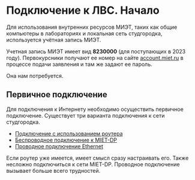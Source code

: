 # Подключение к ЛВС. Начало

 Для использования внутренних ресурсов МИЭТ, таких как общие компьютеры в лабораториях и локальная сеть студгородка, используется учётная запись МИЭТ.
 
Учетная запись МИЭТ имеет вид __8230000__ (для поступающих в 2023 году). Первокурсники получают ее номер на сайте [account.miet.ru](account.miet.ru) в процессе подачи заявления и там же задают ее пароль.

Она нам потребуется.

## Первичное подключение

Для подключения к Интернету необходимо осуществить первичное подключение. Существует три варианта подключения к сети студгородка.

* [Подключение с использованием роутера](./2-router.md)
* [Беспроводное подключение к MIET-DP](./2-wireless.md)
* [Проводное подключение Ethernet](./2-wired.md)

Если роутер уже имеется, имеет смысл сразу настраивать его. Также несложно подключиться к сети MIET-DP. Проводное подключение вызывает больше всего трудностей.
